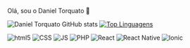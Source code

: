 Olá, sou o Daniel Torquato 👋

![Daniel Torquato GitHub stats](https://github-readme-stats.vercel.app/api?username=danieltorquato&theme=dracula&border_radius=75&locale=pt-BR)        [![Top Linguagens](https://github-readme-stats.vercel.app/api/top-langs/?username=danieltorquato&layout=compact&locale=pt-BR)](https://github.com/danieltorquato/github-readme-stats)

<div>
<img alt="html5" src="https://img.shields.io/badge/HTML-239120?style=for-the-badge&logo=html5&logoColor=white">
<img alt="CSS" src="https://img.shields.io/badge/CSS3-1572B6?style=for-the-badge&logo=css3&logoColor=white">
<img alt="JS" src="https://img.shields.io/badge/JavaScript-F7DF1E?style=for-the-badge&logo=javascript&logoColor=black">
<img alt="PHP" src="https://img.shields.io/badge/PHP-777BB4?style=for-the-badge&logo=php&logoColor=white">
<img alt="React" src="https://img.shields.io/badge/React-20232A?style=for-the-badge&logo=react&logoColor=61DAFB">
<img alt="React Native" src="https://img.shields.io/badge/React_Native-20232A?style=for-the-badge&logo=react&logoColor=61DAFB">
<img alt="Ionic" src="https://img.shields.io/badge/Ionic-3880FF?style=for-the-badge&logo=ionic&logoColor=white">
</div>

